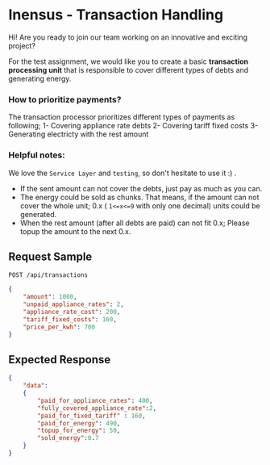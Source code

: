 # Inensus - Transaction Handling

Hi! Are you ready to join our team working on an innovative and exciting project? 

For the test assignment, we would like you to create a basic **transaction processing unit** that is responsible to cover different types of debts and generating energy. 

### How to prioritize payments?

The transaction processor prioritizes different types of payments as following;
1- Covering appliance rate debts
2- Covering tariff fixed costs
3- Generating electricty with the rest amount


### Helpful notes:
We love the `Service Layer` and `testing`, so don't hesitate to use it :) .

- If the sent amount can not cover the debts, just pay as much as you can.
- The energy could be sold as chunks. That means, if the amount can not cover the whole unit; 0.x ( `1<=x<=9` with only one decimal) units could be generated.
- When the rest amount (after all debts are paid) can not fit 0.x; Please topup the amount to the next 0.x. 

## Request Sample
`POST /api/transactions`
```json
{
    "amount": 1000,
    "unpaid_appliance_rates": 2,
    "appliance_rate_cost": 200,
    "tariff_fixed_costs": 160,
    "price_per_kwh": 700
}
```

## Expected Response
```json
{
    "data": 
    {
        "paid_for_appliance_rates": 400,
        "fully_covered_appliance_rate":2,
        "paid_for_fixed_tariff" : 160,
        "paid_for_energy": 490,
        "topup_for_energy": 50,
        "sold_energy":0.7
    }
}
```
